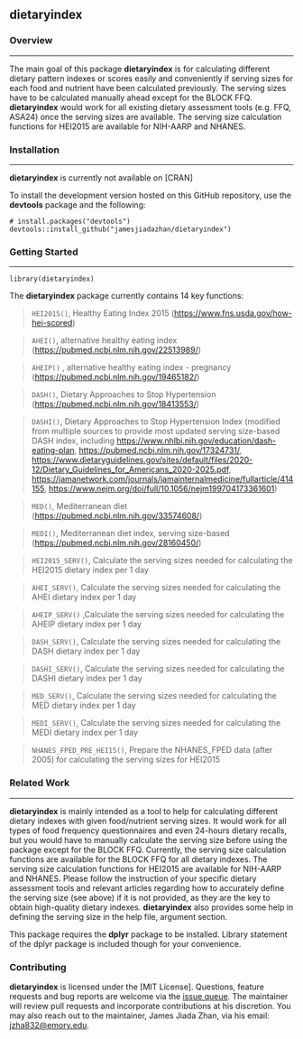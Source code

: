 ## dietaryindex

### Overview
___
The main goal of this package **dietaryindex** is for calculating different dietary pattern indexes or scores easily and conveniently if serving sizes for each food and nutrient have been calculated previously. The serving sizes have to be calculated manually ahead except for the BLOCK FFQ. **dietaryindex** would work for all existing dietary assessment tools (e.g. FFQ, ASA24) once the serving sizes are available. The serving size calculation functions for HEI2015 are available for NIH-AARP and NHANES.

### Installation
___

**dietaryindex** is currently not available on [CRAN]


To install the development version hosted on this GitHub repository, use the **devtools** package and the following:

```
# install.packages("devtools")
devtools::install_github("jamesjiadazhan/dietaryindex")
```
### Getting Started
___
```
library(dietaryindex)
```

The **dietaryindex** package currently contains 14 key functions:
>`HEI2015()`, Healthy Eating Index 2015 (https://www.fns.usda.gov/how-hei-scored)

>`AHEI()`, alternative healthy eating index (https://pubmed.ncbi.nlm.nih.gov/22513989/)

>`AHEIP()` , alternative healthy eating index - pregnancy (https://pubmed.ncbi.nlm.nih.gov/19465182/)

>`DASH()`, Dietary Approaches to Stop Hypertension (https://pubmed.ncbi.nlm.nih.gov/18413553/)

>`DASHI()`, Dietary Approaches to Stop Hypertension Index (modified from multiple sources to provide most updated serving size-based DASH index, including https://www.nhlbi.nih.gov/education/dash-eating-plan, https://pubmed.ncbi.nlm.nih.gov/17324731/, https://www.dietaryguidelines.gov/sites/default/files/2020-12/Dietary_Guidelines_for_Americans_2020-2025.pdf, https://jamanetwork.com/journals/jamainternalmedicine/fullarticle/414155, https://www.nejm.org/doi/full/10.1056/nejm199704173361601)

>`MED()`, Mediterranean diet (https://pubmed.ncbi.nlm.nih.gov/33574608/)

>`MEDI()`, Mediterranean diet index, serving size-based (https://pubmed.ncbi.nlm.nih.gov/28160450/)

>`HEI2015_SERV()`, Calculate the serving sizes needed for calculating the HEI2015 dietary index per 1 day

>`AHEI_SERV()`, Calculate the serving sizes needed for calculating the AHEI dietary index per 1 day

>`AHEIP_SERV()` ,Calculate the serving sizes needed for calculating the AHEIP dietary index per 1 day

>`DASH_SERV()`, Calculate the serving sizes needed for calculating the DASH dietary index per 1 day

>`DASHI_SERV()`, Calculate the serving sizes needed for calculating the DASHI dietary index per 1 day

>`MED_SERV()`, Calculate the serving sizes needed for calculating the MED dietary index per 1 day

>`MEDI_SERV()`, Calculate the serving sizes needed for calculating the MEDI dietary index per 1 day

>`NHANES_FPED_PRE_HEI15()`, Prepare the NHANES_FPED data (after 2005) for calculating the serving sizes for HEI2015
  
### Related Work
___

**dietaryindex** is mainly intended as a tool to help for calculating different dietary indexes with given food/nutrient serving sizes. It would work for all types of food frequency questionnaires and even 24-hours dietary recalls, but you would have to manually calculate the serving size before using the package except for the BLOCK FFQ. Currently, the serving size calculation functions are available for the BLOCK FFQ for all dietary indexes. The serving size calculation functions for HEI2015 are available for NIH-AARP and NHANES. Please follow the instruction of your specific dietary assessment tools and relevant articles regarding how to accurately define the serving size (see above) if it is not provided, as they are the key to obtain high-quality dietary indexes. **dietaryindex** also provides some help in defining the serving size in the help file, argument section. 

This package requires the **dplyr** package to be installed. Library statement of the dplyr package is included though for your convenience. 

### Contributing

**dietaryindex** is licensed under the [MIT License]. Questions, feature requests and bug reports are welcome via the [issue queue](https://github.com/jamesjiadazhan/dietaryindex/issues). The maintainer will review pull requests and incorporate contributions at his discretion. You may also reach out to the maintainer, James Jiada Zhan, via his email: jzha832@emory.edu.
